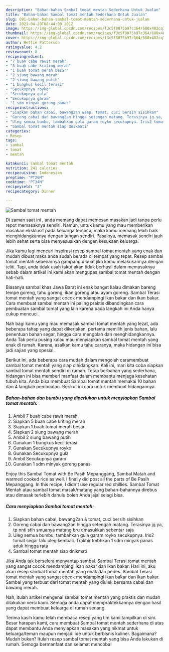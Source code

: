 ```yaml
---
description: "Bahan-bahan Sambal tomat mentah Sederhana Untuk Jualan"
title: "Bahan-bahan Sambal tomat mentah Sederhana Untuk Jualan"
slug: 691-bahan-bahan-sambal-tomat-mentah-sederhana-untuk-jualan
date: 2021-04-20T08:44:00.201Z
image: https://img-global.cpcdn.com/recipes/f3c5f8075b97c364/680x482cq70/sambal-tomat-mentah-foto-resep-utama.jpg
thumbnail: https://img-global.cpcdn.com/recipes/f3c5f8075b97c364/680x482cq70/sambal-tomat-mentah-foto-resep-utama.jpg
cover: https://img-global.cpcdn.com/recipes/f3c5f8075b97c364/680x482cq70/sambal-tomat-mentah-foto-resep-utama.jpg
author: Hettie Patterson
ratingvalue: 4.2
reviewcount: 8
recipeingredient:
- "7 buah cabe rawit merah"
- "5 buah cabe kriting merah"
- "1 buah tomat merah besar"
- "2 siung bawang merah"
- "2 siung bawang putih"
- "1 bungkus kecil terasi"
- "Secukupnya royko"
- "Secukupnya gula"
- "Secukupnya garam"
- "1 sdm minyak goreng panas"
recipeinstructions:
- "Siapkan bahan cabai, bawang2an &amp; tomat, cuci bersih sisihkan"
- "Goreng cabai dan bawang2an hingga setengah matang. Terasinya jg ya, tp nnti stlh smuanya matang bru dmasukkan sebentar saja"
- "Uleg semua bumbu, tambahkan gula garam royko secukupnya. Iris2 tomat segar lalu uleg kembali. Trakhir tmbhkan 1 sdm minyak panas aduk hingga rata"
- "Sambal tomat mentah siap dnikmati"
categories:
- Resep
tags:
- sambal
- tomat
- mentah

katakunci: sambal tomat mentah 
nutrition: 241 calories
recipecuisine: Indonesian
preptime: "PT26M"
cooktime: "PT34M"
recipeyield: "3"
recipecategory: Dinner

---
```



![Sambal tomat mentah](https://img-global.cpcdn.com/recipes/f3c5f8075b97c364/680x482cq70/sambal-tomat-mentah-foto-resep-utama.jpg)

Di zaman  saat ini , anda memang dapat memesan masakan jadi tanpa perlu repot memasaknya sendiri. Namun, untuk kamu yang mau memberikan masakan eksklusif pada keluarga tercinta, maka kamu memang lebih baik menghidangkannya dengan tangan sendiri. Pasalnya, memasak sendiri jauh lebih sehat serta bisa menyesuaikan dengan kesukaan keluarga.

Jika kamu lagi mencari inspirasi resep sambal tomat mentah yang enak dan mudah dibuat,maka anda sudah berada di tempat yang tepat. Resep sambal tomat mentah  sebenarnya gampang dibuat jika kamu melakukannya dengan teliti. Tapi, anda tidak usah takut akan tidak berhasil dalam memasaknya 
sebab dalam artikel ini kami akan mengupas sambal tomat mentah dengan hati-hati.  

Biasanya sambal khas Jawa Barat ini enak banget kalau dimakan bareng tempe goreng, tahu goreng, ikan goreng atau ayam goreng. Sambal Terasi tomat mentah yang sangat cocok mendampingi ikan bakar dan ikan bakar. Cara membuat sambal mentah ini paling praktis dibandingkan cara pembuatan sambal tomat yang lain karena pada langkah ini Anda hanya cukup mencuci.

Nah bagi kamu yang mau memasak sambal tomat mentah yang lezat, ada beberapa tahap yang dapat dikerjakan, pertama memilih jenis bahan, lalu penentuan bahan segar, hingga cara mengolah dan menghidangkannya. Anda Tak perlu pusing kalau mau menyiapkan sambal tomat mentah yang enak di rumah. Karena, asalkan kamu  tahu caranya, maka hidangan ini bisa jadi sajian yang spesial.

Berikut ini, ada beberapa cara mudah dalam mengolah caramembuat sambal tomat mentah yang siap dihidangkan. Kali ini, mari kita coba siapkan sambal tomat mentah sendiri di rumah. Tetap berbahan yang sederhana, hidangan ini bisa memberi manfaat dalam membantu menjaga kesehatan tubuh kita. Anda bisa membuat Sambal tomat mentah memakai 10 bahan dan 4 langkah pembuatan. Berikut ini cara untuk membuat hidangannya.

<!--inarticleads1-->

##### Bahan-bahan dan bumbu yang diperlukan untuk menyiapkan Sambal tomat mentah:

1. Ambil 7 buah cabe rawit merah
1. Siapkan 5 buah cabe kriting merah
1. Siapkan 1 buah tomat merah besar
1. Siapkan 2 siung bawang merah
1. Ambil 2 siung bawang putih
1. Gunakan 1 bungkus kecil terasi
1. Gunakan Secukupnya royko
1. Gunakan Secukupnya gula
1. Ambil Secukupnya garam
1. Gunakan 1 sdm minyak goreng panas


Enjoy this Sambal Tomat with Be Pasih Mepanggang, Sambal Matah and warmed cooked rice as well. I finally did post all the parts of Be Pasih Mepanggang. In this recipe, I didn&#39;t use regular red chillies. Sambal Tomat Mentah atau sambal tomat masak/matang yang bahan-bahannya direbus atau dimasak terlebih dahulu boleh Anda jajal selagi bisa. 

<!--inarticleads2-->

##### Cara menyiapkan Sambal tomat mentah:

1. Siapkan bahan cabai, bawang2an &amp; tomat, cuci bersih sisihkan
1. Goreng cabai dan bawang2an hingga setengah matang. Terasinya jg ya, tp nnti stlh smuanya matang bru dmasukkan sebentar saja
1. Uleg semua bumbu, tambahkan gula garam royko secukupnya. Iris2 tomat segar lalu uleg kembali. Trakhir tmbhkan 1 sdm minyak panas aduk hingga rata
1. Sambal tomat mentah siap dnikmati


Jika Anda tak berselera menyantap sambal. Sambal Terasi tomat mentah yang sangat cocok mendampingi ikan bakar dan ikan bakar. Hari ini, aku akan resep sambal tomat mentah yang enak dan pedes. Sambal Terasi tomat mentah yang sangat cocok mendampingi ikan bakar dan ikan bakar. Sambal yang terbuat dari tomat mentah yang diulek bersama cabai dan bawang merah. 

Nah, itulah artikel mengenai  sambal tomat mentah  yang praktis dan mudah dilakukan versi kami. Semoga anda dapat mempraktekkannya dengan hasil yang dapat membuat keluarga di rumah senang. 

Terima kasih kamu telah membaca resep yang tim kami tampilkan di sini. Besar harapan kami, cara membuat  Sambal tomat mentah sederhana di atas dapat membantu Anda menyiapkan masakan yang nikmat untuk keluarga/teman maupun menjadi ide untuk berbisnis kuliner. Bagaimana? Mudah bukan? Itulah resep sambal tomat mentah yang bisa Anda lakukan di rumah. Semoga bermanfaat dan selamat mencoba!

